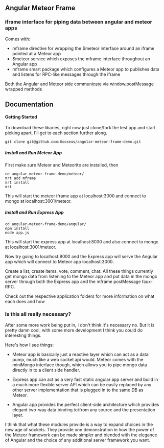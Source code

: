 ## Angular Meteor Frame
### iframe interface for piping data between angular and meteor apps

Comes with:
* mframe directive for wrapping the $meteor interface around an iframe pointed at a Meteor app
* $meteor service which exposes the mframe interface throughout an Angular app
* mframe smart package which configures a Meteor app to publishes data and listens for RPC-like messages through the iframe

Both the Angular and Meteor side communicate via window.postMessage wrapped methods

## Documentation

#### Getting Started

To download these libaries, right now just clone/fork the test app and start picking apart, I'll get to each section further along.

```
git clone git@github.com:Gooseus/angular-meteor-frame-demo.git
```

##### Install and Run Meteor App
First make sure Meteor and Meteorite are installed, then

```
cd angular-meteor-frame-demo/meteor/
mrt add mframe
mrt install
mrt
```

This will start the meteor iframe app at localhost:3000 and connect to mongo at localhost:3001/meteor.

##### Install and Run Express App

```
cd angular-meteor-frame-demo/angular/
npm install
node app.js
```

This will start the express app at localhost:8000 and also connect to mongo at localhost:3001/meteor.

Now try going to localhost:8000 and the Express app will serve the Angular app which will connect to Meteor app localhost:3000.

Create a list, create items, vote, comment, chat.  All these things currently get mongo data from listening to the Meteor app and put data in the mongo server through both the Express app and the mframe postMessage faux-RPC.

Check out the respective application folders for more information on what each does and how

### Is this all really necessary?

After some more work being put in, I don't think it's necessary no.  But it is pretty damn cool, with some more development I think you could do interesting things.

Here's how I see things:

* Meteor app is basically just a reactive layer which can act as a data pump, much like a web socket api would.  Meteor comes with the miniMongo interface though, which allows you to pipe mongo data directly in to a client side handler.

* Express app can act as a very fast static angular app server and build in a much more flexible server API which can be easily replaced by any other server implementation that is plugged in to the same DB as Meteor.

* Angular app provides the perfect client-side architecture which provides elegant two-way data binding to/from any source and the presentation layer.

I think that what these modules provide is a way to expand choices in the new age of sockets.  They provide one demonstration in how the power of the Meteor framework can be made simpler and blended with the elegance of Angular and the choice of any additional server framework you want.

